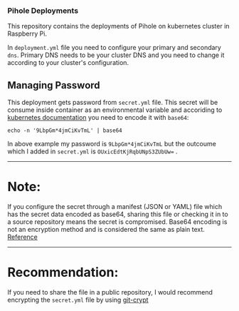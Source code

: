 ### Pihole Deployments

This repository contains the deployments of Pihole on kubernetes cluster in Raspberry Pi.

In `deployment.yml` file you need to configure your primary and secondary `dns`. Primary DNS needs to be your cluster DNS and you need to change it according to your cluster's configuration.

## Managing Password

This deployment gets password from `secret.yml` file. This secret will be consume inside container as an environmental variable and accoriding to [kubernetes documentation](https://kubernetes.io/docs/concepts/configuration/secret/) you need to encode it with `base64`:

```
echo -n '9LbpGm*4jmCiKvTmL' | base64
```

In above example my password is `9LbpGm*4jmCiKvTmL` but the outcoume which I added in `secret.yml` is `OUxicEdtKjRqbUNpS3ZUbUw=` .

***
# Note:

If you configure the secret through a manifest (JSON or YAML) file which has the secret data encoded as base64, sharing this file or checking it in to a source repository means the secret is compromised. Base64 encoding is not an encryption method and is considered the same as plain text. [Reference](https://kubernetes.io/docs/concepts/configuration/secret/)

***
# Recommendation:

If you need to share the file in a public repository, I would recommend encrypting the `secret.yml` file by using [git-crypt](https://github.com/AGWA/git-crypt)

